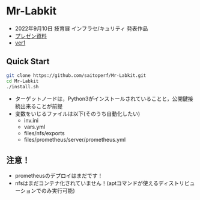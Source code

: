 # Mr-Labkit
- 2022年9月10日 技育展 インフラセ/キュリティ 発表作品
- [プレゼン資料](https://docs.google.com/presentation/d/1S5N9mMJPrSEZmwhkFLieLZNFTAQOk1g5)
- [ver1](https://github.com/saitoperf/mini-lab)

## Quick Start
```sh
git clone https://github.com/saitoperf/Mr-Labkit.git
cd Mr-Labkit
./install.sh
```
- ターゲットノードは，Python3がインストールされていることと，公開鍵接続出来ることが前提
- 変数をいじるファイルは以下(そのうち自動化したい)
    - inv.ini
    - vars.yml
    - files/nfs/exports
    - files/prometheus/server/prometheus.yml


## 注意！
- prometheusのデプロイはまだです！
- nfsはまだコンテナ化されていません！(aptコマンドが使えるディストリビューションでのみ実行可能)

